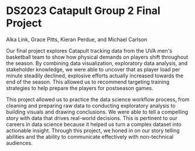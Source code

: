 # DS2023 Catapult Group 2 Final Project
Alka Link, Grace Pitts, Kieran Perdue, and Michael Carlson

Our final project explores Catapult tracking data from the UVA men's basketball team to show how physical demands on players shift throughout the season. By combining data visualization, exploratory data analysis, and stakeholder knowledge, we were able to uncover that as player load per minute steadily declined, explosive efforts actually increased towards the end of the season. This allowed us to recommend targeting training strategies to help prepare the players for postseason games.

This project allowed us to practice the data science workflow process, from cleaning and preparing raw data to conducting exploratory analysis to building visuals and drawing conclusions. We were able to tell a compelling story with data that drives real-world decisions. This is pertinent to our careers in data science because it helped us turn a complex dataset into actionable insight. Through this project, we honed in on our story telling abilities and the ability to communicate effectively with non-technical audiences.
